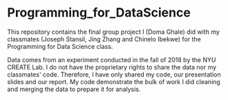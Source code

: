 # Programming_for_DataScience


This repository contains the final group project I (Doma Ghale) did with my classmates (Joseph Stansil, Jing Zhang and Chinelo Ibekwe) for the Programming for Data Science class. 

Data comes from an experiment conducted in the fall of 2018 by the NYU CREATE Lab. I do not have the proprietary rights to share the data nor my classmates' code. Therefore, I have only shared my code, our presentation slides and our report. My code demonstrate the bulk of work I did cleaning and merging the data to prepare it for analysis. 
